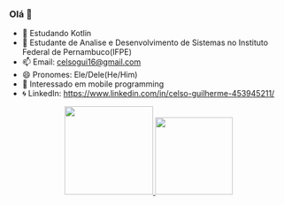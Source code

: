### Olá 👋
- 🌱 Estudando Kotlin 
- 🏢 Estudante de Analise e Desenvolvimento de Sistemas no Instituto Federal de Pernambuco(IFPE)
- 📫 Email: celsogui16@gmail.com
- 😄 Pronomes: Ele/Dele(He/Him)
- 👾 Interessado em mobile programming 
- 🌀 LinkedIn: https://www.linkedin.com/in/celso-guilherme-453945211/

<div align="center">
  <a href="https://github.com/cg16">
  <img height="160em" src="https://github-readme-stats.vercel.app/api?username=cg16&show_icons=true&theme=dracula&include_all_commits=true&count_private=true"/>
  <img height="140em" src="https://github-readme-stats.vercel.app/api/top-langs/?username=cg16&layout=compact&langs_count=7&theme=dracula"/>
</div>
